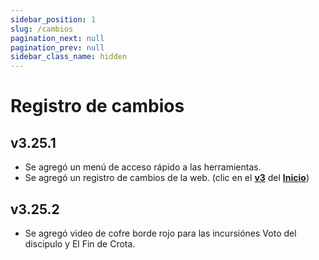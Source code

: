```yaml
---
sidebar_position: 1
slug: /cambios
pagination_next: null
pagination_prev: null
sidebar_class_name: hidden
---
```


# Registro de cambios
## v3.25.1
- Se agregó un menú de acceso rápido a las herramientas.
- Se agregó un registro de cambios de la web. (clic en el [**v3**](/cambios) del [**Inicio**](/))

## v3.25.2
- Se agregó video de cofre borde rojo para las incursiónes Voto del discipulo y El Fin de Crota.

